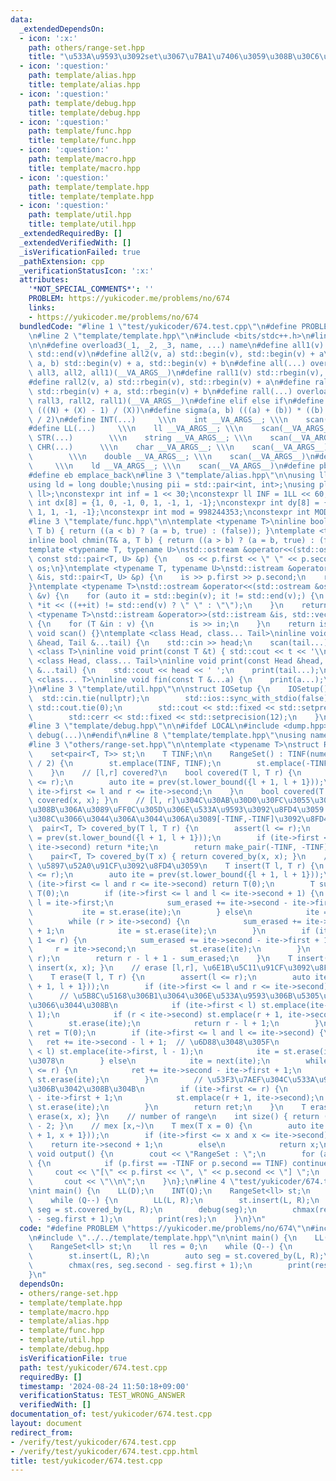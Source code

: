 ```yaml
---
data:
  _extendedDependsOn:
  - icon: ':x:'
    path: others/range-set.hpp
    title: "\u533A\u9593\u3092set\u3067\u7BA1\u7406\u3059\u308B\u30C6\u30AF"
  - icon: ':question:'
    path: template/alias.hpp
    title: template/alias.hpp
  - icon: ':question:'
    path: template/debug.hpp
    title: template/debug.hpp
  - icon: ':question:'
    path: template/func.hpp
    title: template/func.hpp
  - icon: ':question:'
    path: template/macro.hpp
    title: template/macro.hpp
  - icon: ':question:'
    path: template/template.hpp
    title: template/template.hpp
  - icon: ':question:'
    path: template/util.hpp
    title: template/util.hpp
  _extendedRequiredBy: []
  _extendedVerifiedWith: []
  _isVerificationFailed: true
  _pathExtension: cpp
  _verificationStatusIcon: ':x:'
  attributes:
    '*NOT_SPECIAL_COMMENTS*': ''
    PROBLEM: https://yukicoder.me/problems/no/674
    links:
    - https://yukicoder.me/problems/no/674
  bundledCode: "#line 1 \"test/yukicoder/674.test.cpp\"\n#define PROBLEM \"https://yukicoder.me/problems/no/674\"\
    \n#line 2 \"template/template.hpp\"\n#include <bits/stdc++.h>\n#line 3 \"template/macro.hpp\"\
    \n\n#define overload3(_1, _2, _3, name, ...) name\n#define all1(v) std::begin(v),\
    \ std::end(v)\n#define all2(v, a) std::begin(v), std::begin(v) + a\n#define all3(v,\
    \ a, b) std::begin(v) + a, std::begin(v) + b\n#define all(...) overload3(__VA_ARGS__,\
    \ all3, all2, all1)(__VA_ARGS__)\n#define rall1(v) std::rbegin(v), std::rend(v)\n\
    #define rall2(v, a) std::rbegin(v), std::rbegin(v) + a\n#define rall3(v, a, b)\
    \ std::rbegin(v) + a, std::rbegin(v) + b\n#define rall(...) overload3(__VA_ARGS__,\
    \ rall3, rall2, rall1)(__VA_ARGS__)\n#define elif else if\n#define updiv(N, X)\
    \ (((N) + (X) - 1) / (X))\n#define sigma(a, b) (((a) + (b)) * ((b) - (a) + 1)\
    \ / 2)\n#define INT(...)     \\\n    int __VA_ARGS__; \\\n    scan(__VA_ARGS__)\n\
    #define LL(...)     \\\n    ll __VA_ARGS__; \\\n    scan(__VA_ARGS__)\n#define\
    \ STR(...)        \\\n    string __VA_ARGS__; \\\n    scan(__VA_ARGS__)\n#define\
    \ CHR(...)      \\\n    char __VA_ARGS__; \\\n    scan(__VA_ARGS__)\n#define DOU(...)\
    \        \\\n    double __VA_ARGS__; \\\n    scan(__VA_ARGS__)\n#define LD(...)\
    \     \\\n    ld __VA_ARGS__; \\\n    scan(__VA_ARGS__)\n#define pb push_back\n\
    #define eb emplace_back\n#line 3 \"template/alias.hpp\"\n\nusing ll = long long;\n\
    using ld = long double;\nusing pii = std::pair<int, int>;\nusing pll = std::pair<ll,\
    \ ll>;\nconstexpr int inf = 1 << 30;\nconstexpr ll INF = 1LL << 60;\nconstexpr\
    \ int dx[8] = {1, 0, -1, 0, 1, -1, 1, -1};\nconstexpr int dy[8] = {0, 1, 0, -1,\
    \ 1, 1, -1, -1};\nconstexpr int mod = 998244353;\nconstexpr int MOD = 1e9 + 7;\n\
    #line 3 \"template/func.hpp\"\n\ntemplate <typename T>\ninline bool chmax(T& a,\
    \ T b) { return ((a < b) ? (a = b, true) : (false)); }\ntemplate <typename T>\n\
    inline bool chmin(T& a, T b) { return ((a > b) ? (a = b, true) : (false)); }\n\
    template <typename T, typename U>\nstd::ostream &operator<<(std::ostream &os,\
    \ const std::pair<T, U> &p) {\n    os << p.first << \" \" << p.second;\n    return\
    \ os;\n}\ntemplate <typename T, typename U>\nstd::istream &operator>>(std::istream\
    \ &is, std::pair<T, U> &p) {\n    is >> p.first >> p.second;\n    return is;\n\
    }\ntemplate <typename T>\nstd::ostream &operator<<(std::ostream &os, const std::vector<T>\
    \ &v) {\n    for (auto it = std::begin(v); it != std::end(v);) {\n        os <<\
    \ *it << ((++it) != std::end(v) ? \" \" : \"\");\n    }\n    return os;\n}\ntemplate\
    \ <typename T>\nstd::istream &operator>>(std::istream &is, std::vector<T> &v)\
    \ {\n    for (T &in : v) {\n        is >> in;\n    }\n    return is;\n}\ninline\
    \ void scan() {}\ntemplate <class Head, class... Tail>\ninline void scan(Head\
    \ &head, Tail &...tail) {\n    std::cin >> head;\n    scan(tail...);\n}\ntemplate\
    \ <class T>\ninline void print(const T &t) { std::cout << t << '\\n'; }\ntemplate\
    \ <class Head, class... Tail>\ninline void print(const Head &head, const Tail\
    \ &...tail) {\n    std::cout << head << ' ';\n    print(tail...);\n}\ntemplate\
    \ <class... T>\ninline void fin(const T &...a) {\n    print(a...);\n    exit(0);\n\
    }\n#line 3 \"template/util.hpp\"\n\nstruct IOSetup {\n    IOSetup() {\n      \
    \  std::cin.tie(nullptr);\n        std::ios::sync_with_stdio(false);\n       \
    \ std::cout.tie(0);\n        std::cout << std::fixed << std::setprecision(12);\n\
    \        std::cerr << std::fixed << std::setprecision(12);\n    }\n} IOSetup;\n\
    #line 3 \"template/debug.hpp\"\n\n#ifdef LOCAL\n#include <dump.hpp>\n#else\n#define\
    \ debug(...)\n#endif\n#line 8 \"template/template.hpp\"\nusing namespace std;\n\
    #line 3 \"others/range-set.hpp\"\n\ntemplate <typename T>\nstruct RangeSet {\n\
    \    set<pair<T, T>> st;\n    T TINF;\n\n    RangeSet() : TINF(numeric_limits<T>::max()\
    \ / 2) {\n        st.emplace(TINF, TINF);\n        st.emplace(-TINF, -TINF);\n\
    \    }\n    // [l,r] covered?\n    bool covered(T l, T r) {\n        assert(l\
    \ <= r);\n        auto ite = prev(st.lower_bound({l + 1, l + 1}));\n        return\
    \ ite->first <= l and r <= ite->second;\n    }\n    bool covered(T x) { return\
    \ covered(x, x); }\n    // [l, r]\u304C\u30AB\u30D0\u30FC\u3055\u308C\u3066\u3044\
    \u308B\u306A\u3089\uFF0C\u305D\u306E\u533A\u9593\u3092\u8FD4\u3059.\n    // \u3055\
    \u308C\u3066\u3044\u306A\u3044\u306A\u3089[-TINF,-TINF]\u3092\u8FD4\u3059\n  \
    \  pair<T, T> covered_by(T l, T r) {\n        assert(l <= r);\n        auto ite\
    \ = prev(st.lower_bound({l + 1, l + 1}));\n        if (ite->first <= l and r <=\
    \ ite->second) return *ite;\n        return make_pair(-TINF, -TINF);\n    }\n\
    \    pair<T, T> covered_by(T x) { return covered_by(x, x); }\n    // insert[l,r],\
    \ \u5897\u52A0\u91CF\u3092\u8FD4\u3059\n    T insert(T l, T r) {\n        assert(l\
    \ <= r);\n        auto ite = prev(st.lower_bound({l + 1, l + 1}));\n        if\
    \ (ite->first <= l and r <= ite->second) return T(0);\n        T sum_erased =\
    \ T(0);\n        if (ite->first <= l and l <= ite->second + 1) {\n           \
    \ l = ite->first;\n            sum_erased += ite->second - ite->first + 1;\n \
    \           ite = st.erase(ite);\n        } else\n            ite = next(ite);\n\
    \        while (r > ite->second) {\n            sum_erased += ite->second - ite->first\
    \ + 1;\n            ite = st.erase(ite);\n        }\n        if (ite->first -\
    \ 1 <= r) {\n            sum_erased += ite->second - ite->first + 1;\n       \
    \     r = ite->second;\n            st.erase(ite);\n        }\n        st.emplace(l,\
    \ r);\n        return r - l + 1 - sum_erased;\n    }\n    T insert(T x) { return\
    \ insert(x, x); }\n    // erase [l,r], \u6E1B\u5C11\u91CF\u3092\u8FD4\u3059\n\
    \    T erase(T l, T r) {\n        assert(l <= r);\n        auto ite = prev(st.lower_bound({l\
    \ + 1, l + 1}));\n        if (ite->first <= l and r <= ite->second) {\n      \
    \      // \u5B8C\u5168\u306B1\u3064\u306E\u533A\u9593\u306B\u5305\u542B\u3055\u308C\
    \u3066\u3044\u308B\n            if (ite->first < l) st.emplace(ite->first, l -\
    \ 1);\n            if (r < ite->second) st.emplace(r + 1, ite->second);\n    \
    \        st.erase(ite);\n            return r - l + 1;\n        }\n\n        T\
    \ ret = T(0);\n        if (ite->first <= l and l <= ite->second) {\n         \
    \   ret += ite->second - l + 1;  // \u6D88\u3048\u305F\n            if (ite->first\
    \ < l) st.emplace(ite->first, l - 1);\n            ite = st.erase(ite);  // \u6B21\
    \u3078\n        } else\n            ite = next(ite);\n        while (ite->second\
    \ <= r) {\n            ret += ite->second - ite->first + 1;\n            ite =\
    \ st.erase(ite);\n        }\n        // \u53F3\u7AEF\u304C\u533A\u9593\u306E\u9593\
    \u306B\u3042\u308B\u304B\n        if (ite->first <= r) {\n            ret += r\
    \ - ite->first + 1;\n            st.emplace(r + 1, ite->second);\n           \
    \ st.erase(ite);\n        }\n        return ret;\n    }\n    T erase(T x) { return\
    \ erase(x, x); }\n    // number of range\n    int size() { return (int)st.size()\
    \ - 2; }\n    // mex [x,~)\n    T mex(T x = 0) {\n        auto ite = prev(st.lower_bound({x\
    \ + 1, x + 1}));\n        if (ite->first <= x and x <= ite->second)\n        \
    \    return ite->second + 1;\n        else\n            return x;\n    }\n   \
    \ void output() {\n        cout << \"RangeSet : \";\n        for (auto &p : st)\
    \ {\n            if (p.first == -TINF or p.second == TINF) continue;\n       \
    \     cout << \"[\" << p.first << \", \" << p.second << \"] \";\n        }\n \
    \       cout << \"\\n\";\n    }\n};\n#line 4 \"test/yukicoder/674.test.cpp\"\n\
    \nint main() {\n    LL(D);\n    INT(Q);\n    RangeSet<ll> st;\n    ll res = 0;\n\
    \    while (Q--) {\n        LL(L, R);\n        st.insert(L, R);\n        auto\
    \ seg = st.covered_by(L, R);\n        debug(seg);\n        chmax(res, seg.second\
    \ - seg.first + 1);\n        print(res);\n    }\n}\n"
  code: "#define PROBLEM \"https://yukicoder.me/problems/no/674\"\n#include \"../../others/range-set.hpp\"\
    \n#include \"../../template/template.hpp\"\n\nint main() {\n    LL(D);\n    INT(Q);\n\
    \    RangeSet<ll> st;\n    ll res = 0;\n    while (Q--) {\n        LL(L, R);\n\
    \        st.insert(L, R);\n        auto seg = st.covered_by(L, R);\n        debug(seg);\n\
    \        chmax(res, seg.second - seg.first + 1);\n        print(res);\n    }\n\
    }\n"
  dependsOn:
  - others/range-set.hpp
  - template/template.hpp
  - template/macro.hpp
  - template/alias.hpp
  - template/func.hpp
  - template/util.hpp
  - template/debug.hpp
  isVerificationFile: true
  path: test/yukicoder/674.test.cpp
  requiredBy: []
  timestamp: '2024-08-24 11:50:18+09:00'
  verificationStatus: TEST_WRONG_ANSWER
  verifiedWith: []
documentation_of: test/yukicoder/674.test.cpp
layout: document
redirect_from:
- /verify/test/yukicoder/674.test.cpp
- /verify/test/yukicoder/674.test.cpp.html
title: test/yukicoder/674.test.cpp
---
```

